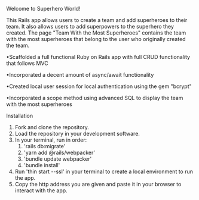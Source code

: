 Welcome to Superhero World!

This Rails app allows users to create a team and add superheroes to their team. It also allows users to add superpowers to the superhero they created. The page "Team With the Most Superheroes" contains the team with the most superheroes that belong to the user who originally created the team. 

•Scaffolded a full functional Ruby on Rails app with full CRUD functionality that follows MVC

•Incorporated a decent amount of async/await functionality

•Created local user session for local authentication using the gem "bcrypt"

•Incorporated a scope method using advanced SQL to display the team with the most superheroes

Installation

1. Fork and clone the repository.
2. Load the repository in your development software.
3. In your terminal, run in order:
    1. 'rails db:migrate'
    2. 'yarn add @rails/webpacker'
    3. 'bundle update webpacker'
    4. 'bundle install'
4. Run 'thin start --ssl' in your terminal to create a local environment to run the app.
5. Copy the http address you are given and paste it in your browser to interact with the app.
